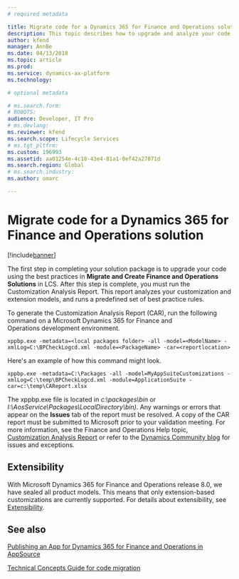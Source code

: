 ```yaml
---
# required metadata

title: Migrate code for a Dynamics 365 for Finance and Operations solution
description: This topic describes how to upgrade and analyze your code in Lifecycle Servicees (LCS).  
author: kfend
manager: AnnBe
ms.date: 04/13/2018
ms.topic: article
ms.prod: 
ms.service: dynamics-ax-platform
ms.technology: 

# optional metadata

# ms.search.form: 
# ROBOTS: 
audience: Developer, IT Pro
# ms.devlang: 
ms.reviewer: kfend
ms.search.scope: Lifecycle Services
# ms.tgt_pltfrm: 
ms.custom: 196993
ms.assetid: aa01254e-4c18-43e4-81a1-0ef42a27871d
ms.search.region: Global
# ms.search.industry: 
ms.author: omarc

---
```


# Migrate code for a Dynamics 365 for Finance and Operations solution

[!include[banner](../includes/banner.md)]


The first step in completing your solution package is to upgrade your code using the best practices in <strong>Migrate and Create Finance and Operations Solutions</strong> in LCS. After this step is complete, you must run the Customization Analysis Report. This report analyzes your customization and extension models, and runs a predefined set of best practice rules. 

To generate the Customization Analysis Report (CAR), run the following command on a Microsoft Dynamics 365 for Finance and Operations development environment.

    xppbp.exe -metadata=<local packages folder> -all -model=<ModelName> -xmlLog=C:\BPCheckLogcd.xml -module=<PackageName> -car=<reportlocation>

Here's an example of how this command might look.

    xppbp.exe -metadata=C:\Packages -all -model=MyAppSuiteCustomizations -xmlLog=C:\temp\BPCheckLogcd.xml -module=ApplicationSuite -car=c:\temp\CAReport.xlsx

The xppbp.exe file is located in *c:\packages\bin* or *I:\AosService\Packages\LocalDirectory\bin)*. Any warnings or errors that appear on the **Issues** tab of the report must be resolved. A copy of the CAR report must be submitted to Microsoft prior to your validation meeting. For more information, see the Finance and Operations Help topic, [Customization Analysis Report](../dev-tools/customization-analysis-report.md) or refer to the [Dynamics Community blog](http://community.dynamics.com/ax/b/newdynamicsax/archive/2016/03/21/customization-analysis-report-exceptions-and-known-issues) for issues and exceptions.

## Extensibility
With Microsoft Dynamics 365 for Finance and Operations release 8.0, we have sealed all product models. This means that only extension-based customizations are currently supported. For details about extensibility, see [Extensibility](/articles/dev-itpro/extensibility/extensibility-home-page.md).

See also
--------

[Publishing an App for Dynamics 365 for Finance and Operations in AppSource](lcs-solutions-app-source.md)

[Technical Concepts Guide for code migration](../dev-tools/developer-home-page.md#code-migration)
